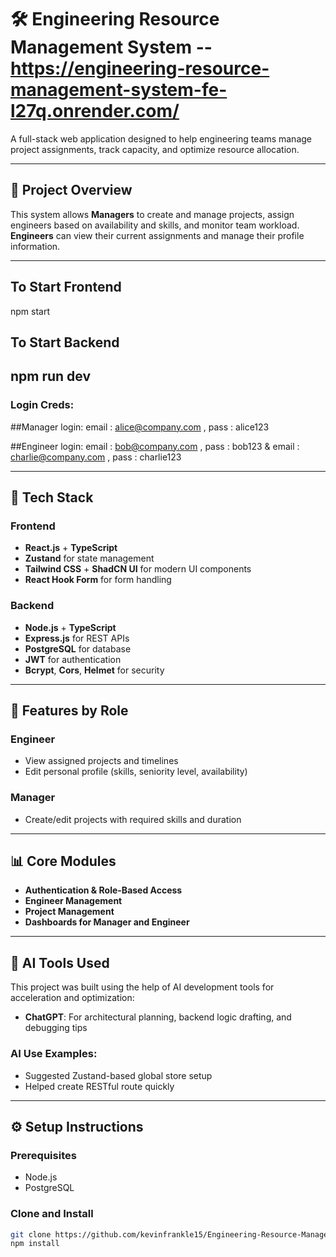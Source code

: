 # 🛠 Engineering Resource Management System  -- https://engineering-resource-management-system-fe-l27q.onrender.com/

A full-stack web application designed to help engineering teams manage project assignments, track capacity, and optimize resource allocation.

---

## 📌 Project Overview

This system allows **Managers** to create and manage projects, assign engineers based on availability and skills, and monitor team workload. **Engineers** can view their current assignments and manage their profile information.

---

## To Start Frontend  

npm start

## To Start Backend

npm run dev
---
### Login Creds:

##Manager login:
email : alice@company.com , pass : alice123

##Engineer login:
email : bob@company.com , pass : bob123
&
email : charlie@company.com , pass : charlie123

---

## 🚀 Tech Stack

### Frontend
- **React.js** + **TypeScript**
- **Zustand** for state management
- **Tailwind CSS** + **ShadCN UI** for modern UI components
- **React Hook Form** for form handling

### Backend
- **Node.js** + **TypeScript**
- **Express.js** for REST APIs
- **PostgreSQL** for database
- **JWT** for authentication
- **Bcrypt**, **Cors**, **Helmet** for security

---

## 🔐 Features by Role

### Engineer
- View assigned projects and timelines
- Edit personal profile (skills, seniority level, availability)

### Manager
- Create/edit projects with required skills and duration

---

## 📊 Core Modules

- **Authentication & Role-Based Access**
- **Engineer Management**
- **Project Management**
- **Dashboards for Manager and Engineer**

---

## 🧠 AI Tools Used

This project was built using the help of AI development tools for acceleration and optimization:

- **ChatGPT**: For architectural planning, backend logic drafting, and debugging tips

### AI Use Examples:
- Suggested Zustand-based global store setup
- Helped create RESTful route  quickly

---

## ⚙️ Setup Instructions

### Prerequisites
- Node.js
- PostgreSQL

### Clone and Install
```bash
git clone https://github.com/kevinfrankle15/Engineering-Resource-Management-System-.git
npm install
